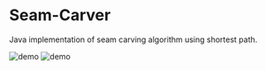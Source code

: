 # Seam-Carver
Java implementation of seam carving algorithm using shortest path.


![demo](res/image/a.png)
![demo](res/image/b.png)
